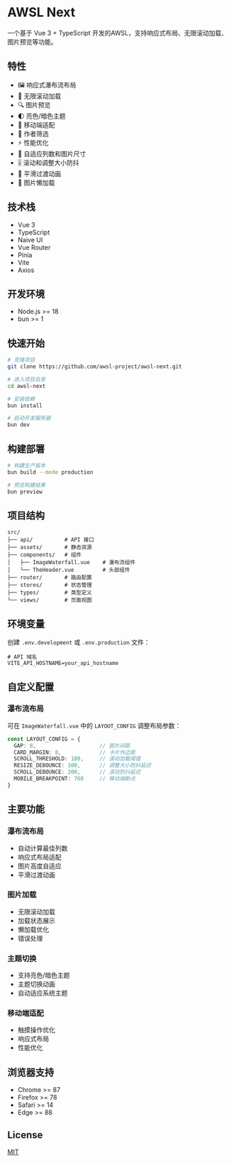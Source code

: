 # AWSL Next

一个基于 Vue 3 + TypeScript 开发的AWSL，支持响应式布局、无限滚动加载、图片预览等功能。

## 特性

- 🖼️ 响应式瀑布流布局
- 🔄 无限滚动加载
- 🔍 图片预览
- 🌓 亮色/暗色主题
- 📱 移动端适配
- 🎯 作者筛选
- ⚡️ 性能优化
- 📐 自适应列数和图片尺寸
- 🎚️ 滚动和调整大小防抖
- 🌊 平滑过渡动画
- 🚀 图片懒加载

## 技术栈

- Vue 3
- TypeScript
- Naive UI
- Vue Router
- Pinia
- Vite
- Axios

## 开发环境

- Node.js >= 18
- bun >= 1

## 快速开始

```bash
# 克隆项目
git clone https://github.com/awsl-project/awsl-next.git

# 进入项目目录
cd awsl-next

# 安装依赖
bun install

# 启动开发服务器
bun dev
```

## 构建部署

```bash
# 构建生产版本
bun build --mode production

# 预览构建结果
bun preview
```

## 项目结构

```
src/
├── api/          # API 接口
├── assets/       # 静态资源
├── components/   # 组件
│   ├── ImageWaterfall.vue    # 瀑布流组件
│   └── TheHeader.vue         # 头部组件
├── router/       # 路由配置
├── stores/       # 状态管理
├── types/        # 类型定义
└── views/        # 页面视图
```

## 环境变量

创建 `.env.development` 或 `.env.production` 文件：

```env
# API 域名
VITE_API_HOSTNAME=your_api_hostname
```

## 自定义配置

### 瀑布流布局

可在 `ImageWaterfall.vue` 中的 `LAYOUT_CONFIG` 调整布局参数：

```typescript
const LAYOUT_CONFIG = {
  GAP: 8,                    // 图片间距
  CARD_MARGIN: 8,            // 卡片外边距
  SCROLL_THRESHOLD: 100,     // 滚动加载阈值
  RESIZE_DEBOUNCE: 100,      // 调整大小防抖延迟
  SCROLL_DEBOUNCE: 200,      // 滚动防抖延迟
  MOBILE_BREAKPOINT: 768     // 移动端断点
}
```

## 主要功能

### 瀑布流布局

- 自动计算最佳列数
- 响应式布局适配
- 图片高度自适应
- 平滑过渡动画

### 图片加载

- 无限滚动加载
- 加载状态展示
- 懒加载优化
- 错误处理

### 主题切换

- 支持亮色/暗色主题
- 主题切换动画
- 自动适应系统主题

### 移动端适配

- 触摸操作优化
- 响应式布局
- 性能优化

## 浏览器支持

- Chrome >= 87
- Firefox >= 78
- Safari >= 14
- Edge >= 88

## License

[MIT](LICENSE)
